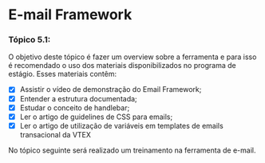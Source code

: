 # E-mail Framework
### Tópico 5.1:
O objetivo deste tópico é fazer um overview sobre a ferramenta e para isso é recomendado o uso dos materiais disponibilizados no programa de estágio. Esses materiais contêm:

- [x] Assistir o vídeo de demonstração do Email Framework;
- [x] Entender a estrutura documentada;
- [x] Estudar o conceito de handlebar;
- [x] Ler o artigo de guidelines de CSS para emails;
- [x] Ler o artigo de utilização de variáveis em templates de emails transacional da VTEX

No tópico seguinte será realizado um treinamento na ferramenta de e-mail.